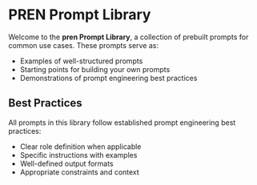 # PREN Prompt Library

Welcome to the **pren Prompt Library**, a collection of prebuilt prompts for common use cases. These prompts serve as:

- Examples of well-structured prompts
- Starting points for building your own prompts
- Demonstrations of prompt engineering best practices

## Best Practices

All prompts in this library follow established prompt engineering best practices:

- Clear role definition when applicable
- Specific instructions with examples
- Well-defined output formats
- Appropriate constraints and context